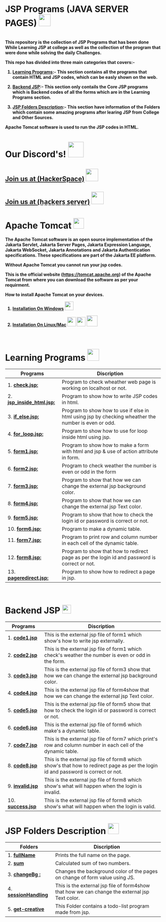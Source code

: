 # JSP Programs (JAVA SERVER PAGES) <img src="https://i.imgur.com/7E125fy.png" height=38px >

<br><b>
This repository is the collection of JSP Programs that has been done While Learning JSP at college as well as the collection of the program that were done while solving the daily Challenges. 

This repo has divided into three main categories that covers:-

1. <u>Learning Programs</u>:- This section contains all the programs that contain HTML and JSP codes, which can be easly shown on the web.<br>

2. <u>Backend JSP</u>:- This section only contails the Core JSP programs which is Backend codes of all the forms which are in the Learning Programs section.<br>

3. <u>JSP Folders Description</u>:- This section have information of the Folders which contain some amazing programs after learing JSP from College and Other Sources.<br>

Apache Tomcat software is used to run the JSP codes in HTML.<br>

<b>

# Our Discord's! <img src="https://i.imgur.com/YrfDw86.gif" height=50px>

**[<h2>Join us at (HackerSpace)](https://discord.gg/5PNFxQF2nz)** <img src="https://i.imgur.com/9TC5djL.gif" height=40px>

**[<h2>Join us at (h̲a̲c̲k̲e̲r̲s̲ ̲s̲e̲r̲v̲e̲r̲)](https://discord.gg/5uZjRKHmJQ)** <img src="https://i.imgur.com/ZvJVrUo.gif" height=40px>
</b>

# Apache Tomcat  <img src="https://i.imgur.com/cMY5kiB.png" height=34px >

The Apache Tomcat software is an open source implementation of the Jakarta Servlet, Jakarta Server Pages, Jakarta Expression Language, Jakarta WebSocket, Jakarta Annotations and Jakarta Authentication specifications. These specifications are part of the Jakarta EE platform.

Without Apache Tomcat you cannot run your jsp codes.

This is the official website (https://tomcat.apache.org) of the Apache Tomcat from where you can download the software as per your requirment.

How to install Apache Tomcat on your devices.

1. **[Installation On Windows](https://github.com/HarshitRV/Java-Server-Pages/wiki/Tomcat-Window-Installation)** <img src="https://i.imgur.com/XeiSaGy.png" height=28px>

2. **[Installation On Linux/Mac]()** <img src="https://i.imgur.com/0NGCAGn.gif" height=30px width=28px> <img src="https://i.imgur.com/OLVz9UU.png" height=30px width=28px>  <img src="https://i.imgur.com/FVYRZy6.gif"  height=35px>

<br>

# Learning Programs <img src="https://i.imgur.com/4sdNnC4.gif"  height=38px>

| Programs                                           |Discription                             |
|----------------------------------------------------|----------------------------------------|
|1. **[check.jsp:](learning/check.jsp)**| Program to check wheather web page is working on localhost or not.|
|2. **[jsp_inside_html.jsp:](learning/jsp_inside_html.jsp)**| Program to show how to write JSP codes in html.|
|3. **[if_else.jsp:](learning/if_else.jsp)**| Program to show how to use if else in html using jsp by checking wheather the number is even or odd.|
|4. **[for_loop.jsp:](learning/for_loop.jsp)**| Program to show how to use for loop inside html using jsp.|
|5. **[form1.jsp:](learning/forms/form1.jsp)**| Program to show how to make a form with html and jsp & use of action attribute in form.|
|6. **[form2.jsp:](learning/forms/form2.jsp)**| Program to check weather the number is even or odd in the form |
|7. **[form3.jsp:](learning/forms/form3.jsp)**| Program to show that how we can change the external jsp background color.|
|8. **[form4.jsp:](learning/forms/form4.jsp)**| Program to show that how we can change the external jsp Text color.|
|9. **[form5.jsp:](learning/forms/form5.jsp)**| Program to show that how to check the login id or password is correct or not.|
|10. **[form6.jsp:](learning/forms/form6.jsp)**| Program to make a dynamic table. |
|11. **[form7.jsp:](learning/forms/form7.jsp)**| Program to print row and column number in each cell of the dynamic table.|
|12. **[form8.jsp:](learning/forms/form8.jsp)**| Program to show that how to redirect page as per the login id and password is correct or not.|
|13. **[pageredirect.jsp:](learning/forms/pageredirect.jsp)**| Program to show how to redirect a page in jsp.|
<br>

# Backend JSP <img src="https://i.imgur.com/JIYDWXv.jpg" height=28px>


|Programs                                            |Discription                             |
|----------------------------------------------------|----------------------------------------|
|1. **[code1.jsp](learning/forms/jsp_files/code1.jsp)**| This is the external jsp file of form1 which show's how to write jsp externally.|
|2. **[code2.jsp](learning/forms/jsp_files/code2.jsp)**| This is the external jsp file of form1 which check's weather the number is even or odd in the form.|
|3. **[code3.jsp](learning/forms/jsp_files/code3.jsp)**| This is the external jsp file of form3 show that how we can change the external jsp background color.|
|4. **[code4.jsp](learning/forms/jsp_files/code4.jsp)**| This is the external jsp file of form4show that how we can change the external jsp Text color.|
|5. **[code5.jsp](learning/forms/jsp_files/code5.jsp)**| This is the external jsp file of form5 show that how to check the login id or password is correct or not.|
|6. **[code6.jsp](learning/forms/jsp_files/code6.jsp)**| This is the external jsp file of form6 which make's a dynamic table.|
|7. **[code7.jsp](learning/forms/jsp_files/code7.jsp)**| This is the external jsp file of form7 which print's row and column number in each cell of the dynamic table.|
|8. **[code8.jsp](learning/forms/jsp_files/code8.jsp)**| This is the external jsp file of form8 which show's that how to redirect page as per the login id and password is correct or not.|
|9. **[invalid.jsp](learning/forms/jsp_files/invalid.jsp)**| This is the external jsp file of form8 which show's what will happen when the login is invalid.|
|10. **[success.jsp](learning/forms/jsp_files/success.jsp)**| This is the external jsp file of form8 which show's what will happen when the login is valid.|

# JSP Folders Description <img src="https://i.imgur.com/cyGIsw3.png" height=35px>


|Folders                                            |Discription                             |
|----------------------------------------------------|----------------------------------------|
|1. **[fullName](fullName)**| Prints the full name on the page.|
|2. **[sum](sum)**| Calculated sum of two numbers.|
|3. **[changeBg :](changeBg)**| Changes the background color of the pages on change of form value using JS.|
|4. **[sessionHandling](sessionHandling)**| This is the external jsp file of form4show that how we can change the external jsp Text color.|
|5. **[get-creative](get-creative)**| This Folder contains a todo-list program made from jsp.|




